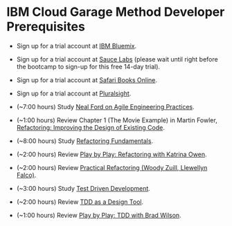 # IBM Cloud Garage Method Developer Prerequisites

* Sign up for a trial account at [IBM Bluemix](https://console.ng.bluemix.net/registration/).

* Sign up for a trial account at [Sauce Labs](https://saucelabs.com/signup/trial/) (please wait until right before the bootcamp to sign-up for this free 14-day trial).

* Sign up for a trial account at [Safari Books Online](https://www.safaribooksonline.com/register/).

* Sign up for a trial account at [Pluralsight](https://billing.pluralsight.com/individual/checkout/account-details?sku=IND-M-PLUS-FT).

* (~7:00 hours) Study [Neal Ford on Agile Engineering Practices](https://www.safaribooksonline.com/library/view/neal-ford-on/9781449314439/).

* (~1:00 hours) Review Chapter 1 (The Movie Example) in Martin Fowler, [Refactoring:  Improving the Design of Existing Code](https://www.safaribooksonline.com/library/view/refactoring-improving-the/0201485672/ch01.html).

* (~8:00 hours) Study [Refactoring Fundamentals](https://app.pluralsight.com/library/courses/refactoring-fundamentals).

* (~2:00 hours) Review [Play by Play: Refactoring with Katrina Owen](https://app.pluralsight.com/library/courses/play-by-play-katrina-owen).

* (~2:00 hours) Review [Practical Refactoring (Woody Zuill, Llewellyn Falco)](https://www.youtube.com/watch?v=aWiwDdx_rdo).

* (~3:00 hours) Study [Test Driven Development](https://www.safaribooksonline.com/library/view/test-driven-development/9781491919163/).

* (~2:00 hours) Review [TDD as a Design Tool](https://app.pluralsight.com/library/courses/tdd-as-design-tool).

* (~1:00 hours) Review [Play by Play: TDD with Brad Wilson](https://app.pluralsight.com/library/courses/play-by-play-wilson-tdd).

